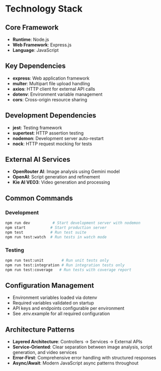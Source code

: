 # Technology Stack

## Core Framework
- **Runtime**: Node.js
- **Web Framework**: Express.js
- **Language**: JavaScript

## Key Dependencies
- **express**: Web application framework
- **multer**: Multipart file upload handling
- **axios**: HTTP client for external API calls
- **dotenv**: Environment variable management
- **cors**: Cross-origin resource sharing

## Development Dependencies
- **jest**: Testing framework
- **supertest**: HTTP assertion testing
- **nodemon**: Development server auto-restart
- **nock**: HTTP request mocking for tests

## External AI Services
- **OpenRouter AI**: Image analysis using Gemini model
- **OpenAI**: Script generation and refinement
- **Kie AI VEO3**: Video generation and processing

## Common Commands

### Development
```bash
npm run dev          # Start development server with nodemon
npm start           # Start production server
npm test            # Run test suite
npm run test:watch  # Run tests in watch mode
```

### Testing
```bash
npm run test:unit        # Run unit tests only
npm run test:integration # Run integration tests only
npm run test:coverage   # Run tests with coverage report
```

## Configuration Management
- Environment variables loaded via dotenv
- Required variables validated on startup
- API keys and endpoints configurable per environment
- See .env.example for all required configuration

## Architecture Patterns
- **Layered Architecture**: Controllers → Services → External APIs
- **Service-Oriented**: Clear separation between image analysis, script generation, and video services
- **Error-First**: Comprehensive error handling with structured responses
- **Async/Await**: Modern JavaScript async patterns throughout